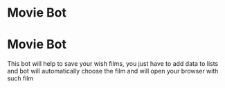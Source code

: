 # Movie Bot
<h1>Movie Bot</h1>

<p>This bot will help to save your wish films, you just have to add data to lists and bot will automatically choose the film
and will open your browser with such film</p>
